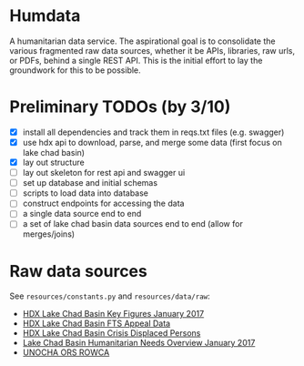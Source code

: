 # Humdata
A humanitarian data service. 
The aspirational goal is to consolidate the various fragmented raw data sources, whether it be APIs, libraries, raw urls, or PDFs, behind a single REST API.
This is the initial effort to lay the groundwork for this to be possible.

# Preliminary TODOs (by 3/10)
- [x] install all dependencies and track them in reqs.txt files (e.g. swagger)
- [x] use hdx api to download, parse, and merge some data (first focus on lake chad basin)
- [x] lay out structure
- [ ] lay out skeleton for rest api and swagger ui
- [ ] set up database and initial schemas
- [ ] scripts to load data into database
- [ ] construct endpoints for accessing the data
- [ ] a single data source end to end
- [ ] a set of lake chad basin data sources end to end (allow for merges/joins)

# Raw data sources
See `resources/constants.py` and `resources/data/raw`:
- [HDX Lake Chad Basin Key Figures January 2017](https://data.humdata.org/dataset/lake-chad-basin-key-figures-january-2017)
- [HDX Lake Chad Basin FTS Appeal Data](https://data.humdata.org/dataset/lake-chad-basin-fts-appeal-data)
- [HDX Lake Chad Basin Crisis Displaced Persons](https://data.humdata.org/dataset/lcb-displaced)
- [Lake Chad Basin Humanitarian Needs Overview January 2017](https://www.humanitarianresponse.info/system/files/documents/files/lcb_hnro_2017-en-final.pdf)
- [UNOCHA ORS ROWCA](http://ors.ocharowca.info/api/v2/KeyFigures/KeyFiguresLakeChad.ashx?country=4,8,9,3&subcat=9,10,4&datefrom=01-01-2016&dateto=21-02-2017&inclids=yes&final=1&format=json&lng=en)

